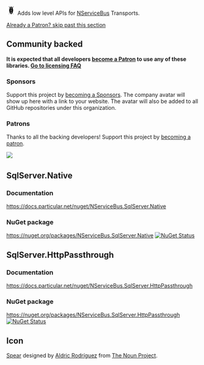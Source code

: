 <img src="/src/icon.png" height="25px"> Adds low level APIs for [NServiceBus](https://docs.particular.net/nservicebus/) Transports.

<!--- StartOpenCollectiveBackers -->

[Already a Patron? skip past this section](#endofbacking)


## Community backed

**It is expected that all developers [become a Patron](https://opencollective.com/nservicebusextensions/order/6976) to use any of these libraries. [Go to licensing FAQ](https://github.com/NServiceBusExtensions/Home/blob/master/readme.md#licensingpatron-faq)**


### Sponsors

Support this project by [becoming a Sponsors](https://opencollective.com/nservicebusextensions/order/6972). The company avatar will show up here with a link to your website. The avatar will also be added to all GitHub repositories under this organization.


### Patrons

Thanks to all the backing developers! Support this project by [becoming a patron](https://opencollective.com/nservicebusextensions/order/6976).

<img src="https://opencollective.com/nservicebusextensions/tiers/patron.svg?width=890&avatarHeight=60&button=false">

<!--- EndOpenCollectiveBackers -->

<a href="#" id="endofbacking"></a>

## SqlServer.Native


### Documentation

https://docs.particular.net/nuget/NServiceBus.SqlServer.Native


### NuGet package

https://nuget.org/packages/NServiceBus.SqlServer.Native [![NuGet Status](https://img.shields.io/nuget/v/NServiceBus.SqlServer.Native.svg)](https://www.nuget.org/packages/NServiceBus.SqlServer.Native/)


## SqlServer.HttpPassthrough


### Documentation

https://docs.particular.net/nuget/NServiceBus.SqlServer.HttpPassthrough


### NuGet package

https://nuget.org/packages/NServiceBus.SqlServer.HttpPassthrough [![NuGet Status](https://img.shields.io/nuget/v/NServiceBus.SqlServer.HttpPassthrough.svg)](https://www.nuget.org/packages/NServiceBus.SqlServer.HttpPassthrough/)


## Icon

[Spear](https://thenounproject.com/term/spear/814550/) designed by [Aldric Rodríguez](https://thenounproject.com/aldricroib2/) from [The Noun Project](https://thenounproject.com/).
